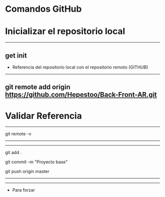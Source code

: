 # Comandos GitHub

# Inicializar el repositorio local
---
get init
---

- Referencia del repositorio local con el repositorio remoto (GITHUB)
---
git remote add origin
https://github.com/Hepestoo/Back-Front-AR.git
---

# Validar Referencia
---

git remote -v

---
---
git add .

git commit -m "Proyecto base"

git push origin master

---
---
- Para forzar



